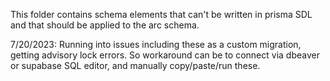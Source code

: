 This folder contains schema elements that can't be written in prisma SDL and that should be applied to the arc schema.

7/20/2023: Running into issues including these as a custom migration, getting advisory lock errors. So workaround can be to connect via dbeaver or supabase SQL editor, and manually copy/paste/run these.
